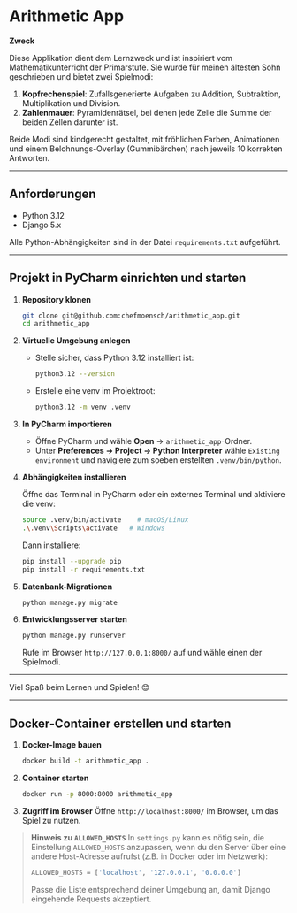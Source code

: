 # Arithmetic App

**Zweck**

Diese Applikation dient dem Lernzweck und ist inspiriert vom Mathematikunterricht der Primarstufe. Sie wurde für meinen ältesten Sohn geschrieben und bietet zwei Spielmodi:

1. **Kopfrechenspiel**: Zufallsgenerierte Aufgaben zu Addition, Subtraktion, Multiplikation und Division.
2. **Zahlenmauer**: Pyramidenrätsel, bei denen jede Zelle die Summe der beiden Zellen darunter ist.

Beide Modi sind kindgerecht gestaltet, mit fröhlichen Farben, Animationen und einem Belohnungs-Overlay (Gummibärchen) nach jeweils 10 korrekten Antworten.

---

## Anforderungen

* Python 3.12
* Django 5.x

Alle Python-Abhängigkeiten sind in der Datei `requirements.txt` aufgeführt.

---

## Projekt in PyCharm einrichten und starten

1. **Repository klonen**

   ```bash
   git clone git@github.com:chefmoensch/arithmetic_app.git
   cd arithmetic_app
   ```

2. **Virtuelle Umgebung anlegen**

   * Stelle sicher, dass Python 3.12 installiert ist:

     ```bash
     python3.12 --version
     ```

   * Erstelle eine venv im Projektroot:

     ```bash
     python3.12 -m venv .venv
     ```

3. **In PyCharm importieren**

   * Öffne PyCharm und wähle **Open** → `arithmetic_app`-Ordner.
   * Unter **Preferences → Project → Python Interpreter** wähle `Existing environment` und navigiere zum soeben erstellten `.venv/bin/python`.

4. **Abhängigkeiten installieren**

   Öffne das Terminal in PyCharm oder ein externes Terminal und aktiviere die venv:

   ```bash
   source .venv/bin/activate    # macOS/Linux
   .\.venv\Scripts\activate   # Windows
   ```

   Dann installiere:

   ```bash
   pip install --upgrade pip
   pip install -r requirements.txt
   ```

5. **Datenbank-Migrationen**

   ```bash
   python manage.py migrate
   ```

6. **Entwicklungsserver starten**

   ```bash
   python manage.py runserver
   ```

   Rufe im Browser `http://127.0.0.1:8000/` auf und wähle einen der Spielmodi.

---

Viel Spaß beim Lernen und Spielen! 😊

---

## Docker-Container erstellen und starten

1. **Docker-Image bauen**

   ```bash
   docker build -t arithmetic_app .
   ```
2. **Container starten**

   ```bash
   docker run -p 8000:8000 arithmetic_app
   ```
3. **Zugriff im Browser**
   Öffne `http://localhost:8000/` im Browser, um das Spiel zu nutzen.

> **Hinweis zu `ALLOWED_HOSTS`**
> In `settings.py` kann es nötig sein, die Einstellung `ALLOWED_HOSTS` anzupassen,
> wenn du den Server über eine andere Host-Adresse aufrufst (z.B. in Docker oder im Netzwerk):
>
> ```python
> ALLOWED_HOSTS = ['localhost', '127.0.0.1', '0.0.0.0']
> ```
>
> Passe die Liste entsprechend deiner Umgebung an, damit Django eingehende Requests akzeptiert.
